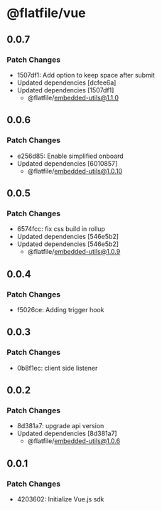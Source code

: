 # @flatfile/vue

## 0.0.7

### Patch Changes

- 1507df1: Add option to keep space after submit
- Updated dependencies [dcfee6a]
- Updated dependencies [1507df1]
  - @flatfile/embedded-utils@1.1.0

## 0.0.6

### Patch Changes

- e256d85: Enable simplified onboard
- Updated dependencies [6010857]
  - @flatfile/embedded-utils@1.0.10

## 0.0.5

### Patch Changes

- 6574fcc: fix css build in rollup
- Updated dependencies [546e5b2]
- Updated dependencies [546e5b2]
  - @flatfile/embedded-utils@1.0.9

## 0.0.4

### Patch Changes

- f5026ce: Adding trigger hook

## 0.0.3

### Patch Changes

- 0b8f1ec: client side listener

## 0.0.2

### Patch Changes

- 8d381a7: upgrade api version
- Updated dependencies [8d381a7]
  - @flatfile/embedded-utils@1.0.6

## 0.0.1

### Patch Changes

- 4203602: Initialize Vue.js sdk
